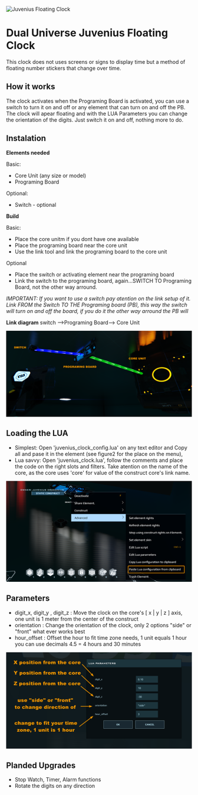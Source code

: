 
![Juvenius Floating Clock](figure0.gif "Juvenius Floating Clock")

# Dual Universe Juvenius Floating Clock

This clock does not uses screens or signs to display time but a method of floating number stickers that change over time.

## How it works

The clock activates when the Programing Board is activated, you can use a switch to turn it on and off or any element that can turn on and off the PB. The clock will apear floating and with the LUA Parameters you can change the orientation of the digits. Just switch it on and off, nothing more to do.

## Instalation

**Elements needed**

Basic:

- Core Unit (any size or model)
- Programing Board

Optional:

- Switch - optional

**Build**

Basic:

- Place the core unitm if you dont have one available
- Place the programing board near the core unit
- Use the link tool and link the programing board to the core unit

Optional

- Place the switch or activating element near the programing board
- Link the switch to the programing board, again...SWITCH TO Programing Board, not the other way arround.

*IMPORTANT: If you want to use a switch pay atention on the link setup of it. Link FROM the Switch TO THE Programing board (PB), this way the switch will turn on and off the board, if you do it the other way arround the PB will*

**Link diagram**
switch -->Programing Board--> Core Unit

![Link diagram](figure1.png "Link diagram")

## Loading the LUA

- Simplest: Open 'juvenius_clock_config.lua' on any text editor and Copy all and pase it in the element (see figure2 for the place on the menu),
- Lua savvy: Open 'juvenius_clock.lua', follow the comments and place the code on the right slots and filters. Take atention on the name of the core, as the core uses 'core' for value of the construct core's link name.

![Loading Lua](figure2.png "Loading Lua")

## Parameters

- digit_x, digit_y , digit_z : Move the clock on the core's [ x | y | z ] axis, one unit is 1 meter from the center of the construct
- orientation : Change the orientation of the clock, only 2 options "side" or "front" what ever works best
- hour_offset : Offset the hour to fit time zone needs, 1 unit equals 1 hour you can use decimals 4.5 = 4 hours and 30 minutes

![Parameters](figure3.png "Parameters")

## Planded Upgrades

- Stop Watch, Timer, Alarm functions
- Rotate the digits on any direction
